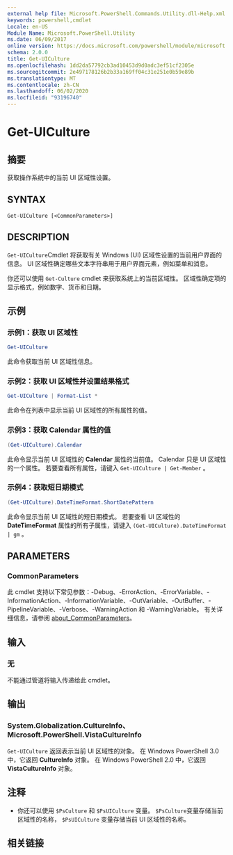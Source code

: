 ```yaml
---
external help file: Microsoft.PowerShell.Commands.Utility.dll-Help.xml
keywords: powershell,cmdlet
Locale: en-US
Module Name: Microsoft.PowerShell.Utility
ms.date: 06/09/2017
online version: https://docs.microsoft.com/powershell/module/microsoft.powershell.utility/get-uiculture?view=powershell-6&WT.mc_id=ps-gethelp
schema: 2.0.0
title: Get-UICulture
ms.openlocfilehash: 1dd2da57792cb3ad10453d9d0adc3ef51cf2305e
ms.sourcegitcommit: 2e497178126b2b33a169ff04c31e251e0b59e89b
ms.translationtype: MT
ms.contentlocale: zh-CN
ms.lasthandoff: 06/02/2020
ms.locfileid: "93196740"
---
```

# Get-UICulture

## 摘要
获取操作系统中的当前 UI 区域性设置。

## SYNTAX

```
Get-UICulture [<CommonParameters>]
```

## DESCRIPTION

`Get-UICulture`Cmdlet 将获取有关 Windows (UI) 区域性设置的当前用户界面的信息。
UI 区域性确定哪些文本字符串用于用户界面元素，例如菜单和消息。

你还可以使用 `Get-Culture` cmdlet 来获取系统上的当前区域性。
区域性确定项的显示格式，例如数字、货币和日期。

## 示例

### 示例1：获取 UI 区域性

```powershell
Get-UICulture
```

此命令获取当前 UI 区域性信息。

### 示例2：获取 UI 区域性并设置结果格式

```powershell
Get-UICulture | Format-List *
```

此命令在列表中显示当前 UI 区域性的所有属性的值。

### 示例3：获取 Calendar 属性的值

```powershell
(Get-UICulture).Calendar
```

此命令显示当前 UI 区域性的 **Calendar** 属性的当前值。
Calendar 只是 UI 区域性的一个属性。
若要查看所有属性，请键入 `Get-UICulture | Get-Member` 。

### 示例4：获取短日期模式

```powershell
(Get-UICulture).DateTimeFormat.ShortDatePattern
```

此命令显示当前 UI 区域性的短日期模式。
若要查看 UI 区域性的 **DateTimeFormat** 属性的所有子属性，请键入 `(Get-UICulture).DateTimeFormat | gm` 。

## PARAMETERS

### CommonParameters

此 cmdlet 支持以下常见参数：-Debug、-ErrorAction、-ErrorVariable、-InformationAction、-InformationVariable、-OutVariable、-OutBuffer、-PipelineVariable、-Verbose、-WarningAction 和 -WarningVariable。 有关详细信息，请参阅 [about_CommonParameters](../Microsoft.PowerShell.Core/About/about_CommonParameters.md)。

## 输入

### 无

不能通过管道将输入传递给此 cmdlet。

## 输出

### System.Globalization.CultureInfo、Microsoft.PowerShell.VistaCultureInfo

`Get-UICulture` 返回表示当前 UI 区域性的对象。
在 Windows PowerShell 3.0 中，它返回 **CultureInfo** 对象。
在 Windows PowerShell 2.0 中，它返回 **VistaCultureInfo** 对象。

## 注释

- 你还可以使用 `$PsCulture` 和 `$PsUICulture` 变量。 `$PsCulture`变量存储当前区域性的名称， `$PsUICulture` 变量存储当前 UI 区域性的名称。

## 相关链接
